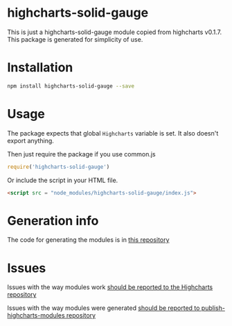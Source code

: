# highcharts-solid-gauge
This is just a highcharts-solid-gauge module copied from highcharts v0.1.7.
This package is generated for simplicity of use.

# Installation
```bash
npm install highcharts-solid-gauge --save
```
# Usage
The package expects that global `Highcharts` variable is set.
It also doesn't export anything.

Then just require the package if you use common.js
```javascript
require('highcharts-solid-gauge')
```

Or include the script in your HTML file.
```html
<script src = "node_modules/highcharts-solid-gauge/index.js">
```

# Generation info
The code for generating the modules is in [this repository](https://github.com/kirjs/publish-highcharts-modules)

# Issues

Issues with the way modules work [should be reported to the Highcharts repository](https://github.com/highslide-software/highcharts.com/issues)

Issues with the way modules were generated [should be reported to publish-highcharts-modules repository](https://github.com/kirjs/publish-highcharts-modules)


